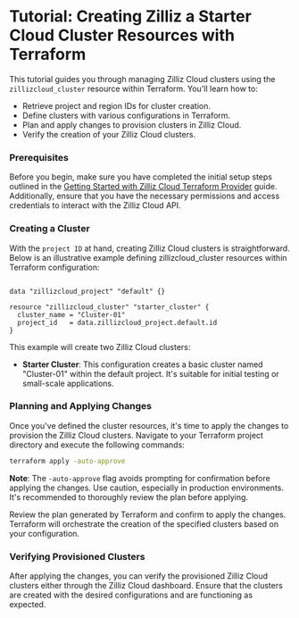 # Tutorial: Creating Zilliz a Starter Cloud Cluster Resources with Terraform

This tutorial guides you through managing Zilliz Cloud clusters using the `zillizcloud_cluster` resource within Terraform. You'll learn how to:

- Retrieve project and region IDs for cluster creation.
- Define clusters with various configurations in Terraform.
- Plan and apply changes to provision clusters in Zilliz Cloud.
- Verify the creation of your Zilliz Cloud clusters.

### Prerequisites

Before you begin, make sure you have completed the initial setup steps outlined in the [Getting Started with Zilliz Cloud Terraform Provider](./get-start.md) guide. Additionally, ensure that you have the necessary permissions and access credentials to interact with the Zilliz Cloud API.


### Creating a Cluster

With the `project ID` at hand, creating Zilliz Cloud clusters is straightforward. Below is an illustrative example defining zillizcloud_cluster resources within Terraform configuration:


```hcl

data "zillizcloud_project" "default" {}

resource "zillizcloud_cluster" "starter_cluster" {
  cluster_name = "Cluster-01"
  project_id   = data.zillizcloud_project.default.id 
}

```
This example will create two Zilliz Cloud clusters:
- **Starter Cluster**: This configuration creates a basic cluster named "Cluster-01" within the default project. It's suitable for initial testing or small-scale applications.

### Planning and Applying Changes

Once you've defined the cluster resources, it's time to apply the changes to provision the Zilliz Cloud clusters. Navigate to your Terraform project directory and execute the following commands:

```bash
terraform apply -auto-approve
```

**Note**: The `-auto-approve` flag avoids prompting for confirmation before applying the changes. Use caution, especially in production environments. It's recommended to thoroughly review the plan before applying.

Review the plan generated by Terraform and confirm to apply the changes. Terraform will orchestrate the creation of the specified clusters based on your configuration.

### Verifying Provisioned Clusters

After applying the changes, you can verify the provisioned Zilliz Cloud clusters either through the Zilliz Cloud dashboard. Ensure that the clusters are created with the desired configurations and are functioning as expected.

